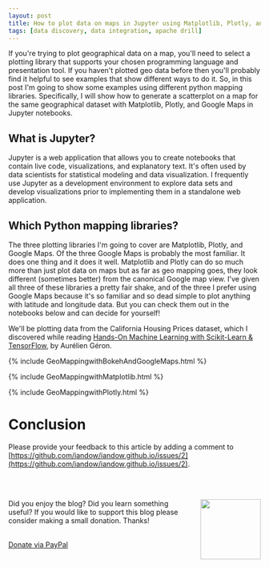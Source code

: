 ```yaml
---
layout: post
title: How to plot data on maps in Jupyter using Matplotlib, Plotly, and Bokeh
tags: [data discovery, data integration, apache drill]
---
```


If you're trying to plot geographical data on a map, you'll need to select a plotting library that supports your chosen programming language and presentation tool. If you haven't plotted geo data before then you'll probably find it helpful to see examples that show different ways to do it. So, in this post I'm going to show some examples using different python mapping libraries. Specifically, I will show how to generate a scatterplot on a map for the same geographical dataset with Matplotlib, Plotly, and Google Maps in Jupyter notebooks.

## What is Jupyter?

Jupyter is a web application that allows you to create notebooks that contain live code, visualizations, and explanatory text. It's often used by data scientists for statistical modeling and data visualization. I frequently use Jupyter as a development environment to explore data sets and develop visualizations prior to implementing them in a standalone web application.

## Which Python mapping libraries?

The three plotting libraries I'm going to cover are Matplotlib, Plotly, and Google Maps.  Of the three Google Maps is probably the most familiar. It does one thing and it does it well. Matplotlib and Plotly can do so much more than just plot data on maps but as far as geo mapping goes, they look different (sometimes better) from the canonical Google map view. I've given all three of these libraries a pretty fair shake, and of the three I prefer using Google Maps because it's so familiar and so dead simple to plot anything with latitude and longitude data. But you can check them out in the notebooks below and can decide for yourself!

We'll be plotting data from the California Housing Prices dataset, which I discovered while reading [Hands-On Machine Learning with Scikit-Learn & TensorFlow](http://shop.oreilly.com/product/0636920052289.do), by Aurélien Géron.

{% include GeoMappingwithBokehAndGoogleMaps.html %}

{% include GeoMappingwithMatplotlib.html %}

{% include GeoMappingwithPlotly.html %}



# Conclusion


Please provide your feedback to this article by adding a comment to [https://github.com/iandow/iandow.github.io/issues/2](https://github.com/iandow/iandow.github.io/issues/2).

<br><br>
<div class="main-explain-area padding-override jumbotron">
  <img src="http://iandow.github.io/img/paypal.png" width="120" style="margin-left: 15px" align="right">
  <p class="margin-override font-override">
  	Did you enjoy the blog? Did you learn something useful? If you would like to support this blog please consider making a small donation. Thanks!</p>
  <br>
  <div id="paypalbtn">
    <a class="btn btn-primary btn" href="https://www.paypal.me/iandownard/3.5">Donate via PayPal</a>
  </div>
</div>